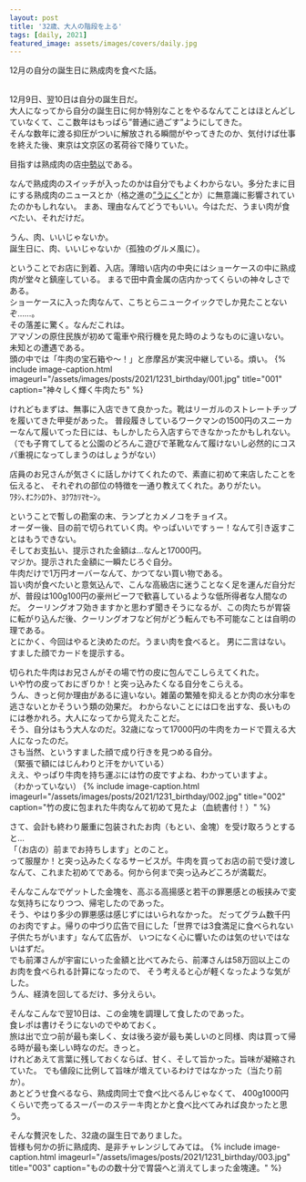 ```yaml
---
layout: post
title: '32歳、大人の階段を上る'
tags: [daily, 2021]
featured_image: assets/images/covers/daily.jpg
---
```


12月の自分の誕生日に熟成肉を食べた話。
<br>
<br>

12月9日、翌10日は自分の誕生日だ。
<br>
大人になってから自分の誕生日に何か特別なことをやるなんてことはほとんどしていなくて、ここ数年はもっぱら”普通に過ごす”ようにしてきた。
<br>
そんな数年に渡る抑圧がついに解放される瞬間がやってきたのか、気付けば仕事を終えた後、東京は文京区の茗荷谷で降りていた。
<br>

目指すは熟成肉の店[中勢以](https://www.naka-sei.com/)である。
<br>

なんで熟成肉のスイッチが入ったのかは自分でもよくわからない。多分たまに目にする熟成肉のニュースとか（格之進の[”うにく”](https://www.google.com/search?q=%E6%A0%BC%E4%B9%8B%E9%80%B2+%E3%81%86%E3%81%AB%E3%81%8F&tbm=isch&ved=2ahUKEwin1ovHj471AhV6UfUHHROAAVkQ2-cCegQIABAA&oq=%E6%A0%BC%E4%B9%8B%E9%80%B2+%E3%81%86%E3%81%AB%E3%81%8F&gs_lcp=CgNpbWcQAzIECAAQGFDiCFjiCGCgCmgAcAB4AIABSogBiAGSAQEymAEAoAEBqgELZ3dzLXdpei1pbWfAAQE&sclient=img&ei=kALPYafOJPqi1e8Pk4CGyAU&bih=937&biw=1920&rlz=1C1AGAK_jaJP975JP980)とか）に無意識に影響されていたのかもしれない。
まあ、理由なんてどうでもいい。今はただ、うまい肉が食べたい、それだけだ。
<br>

うん、肉、いいじゃないか。
<br>
誕生日に、肉、いいじゃないか（孤独のグルメ風に）。
<br>

ということでお店に到着、入店。薄暗い店内の中央にはショーケースの中に熟成肉が堂々と鎮座している。
まるで田中貴金属の店内かってくらいの神々しさである。
<br>
ショーケースに入った肉なんて、こちとらニュークイックでしか見たことないぞ……。
<br>
その落差に驚く。なんだこれは。
<br>
アマゾンの原住民族が初めて電車や飛行機を見た時のようなものに違いない。
<br>
未知との遭遇である。
<br>
頭の中では「牛肉の宝石箱や～！」と彦摩呂が実況中継している。煩い。
{% include image-caption.html imageurl="/assets/images/posts/2021/1231_birthday/001.jpg" title="001" caption="神々しく輝く牛肉たち" %}
<br>

けれどもまずは、無事に入店できて良かった。靴はリーガルのストレートチップを履いてきた甲斐があった。
普段履きしているワークマンの1500円のスニーカーなんて履いてった日には、もしかしたら入店すらできなかったかもしれない。
（でも子育てしてると公園のどろんこ遊びで革靴なんて履けないし必然的にコスパ重視になってしまうのはしょうがない）
<br>

店員のお兄さんが気さくに話しかけてくれたので、素直に初めて来店したことを伝えると、
それぞれの部位の特徴を一通り教えてくれた。ありがたい。
<br>
ﾜﾀｼ､ｵﾆｸｼﾛｳﾄ、ﾖｸﾜｶﾘﾏｾｰﾝ。
<br>

ということで暫しの勘案の末、ランプとカメノコをチョイス。
<br>
オーダー後、目の前で切られていく肉。やっぱいいですぅー！なんて引き返すことはもうできない。
<br>
そしてお支払い、提示された金額は…なんと17000円。
<br>
マジか。提示された金額に一瞬たじろぐ自分。
<br>
牛肉だけで1万円オーバーなんて、かつてない買い物である。
<br>
旨い肉が食べたいと意気込んで、こんな高級店に迷うことなく足を運んだ自分だが、普段は100g100円の豪州ビーフで歓喜しているような低所得者な人間なのだ。
クーリングオフ効きますかと思わず聞きそうになるが、この肉たちが胃袋に転がり込んだ後、クーリングオフなど何がどう転んでも不可能なことは自明の理である。
<br>
とにかく、今回はやると決めたのだ。うまい肉を食べると。
男に二言はない。すました顔でカードを提示する。
<br>

切られた牛肉はお兄さんがその場で竹の皮に包んでこしらえてくれた。
<br>
いや竹の皮っておにぎりか！と突っ込みたくなる自分をこらえる。
<br>
うん、きっと何か理由があるに違いない。雑菌の繁殖を抑えるとか肉の水分率を逃さないとかそういう類の効果だ。
わからないことには口を出すな、長いものには巻かれろ。大人になってから覚えたことだ。
<br>
そう、自分はもう大人なのだ。32歳になって17000円の牛肉をカードで買える大人になったのだ。
<br>
さも当然、というすました顔で成り行きを見つめる自分。
<br>
（緊張で額にはじんわりと汗をかいている）
<br>
ええ、やっぱり牛肉を持ち運ぶには竹の皮ですよね、わかっていますよ。
<br>
（わかっていない）
{% include image-caption.html imageurl="/assets/images/posts/2021/1231_birthday/002.jpg" title="002" caption="竹の皮に包まれた牛肉なんて初めて見たよ（血統書付！）" %}
<br>

さて、会計も終わり厳重に包装されたお肉（もとい、金塊）を受け取ろうとすると…
<br>
「（お店の）前までお持ちします」とのこと。
<br>
って服屋か！と突っ込みたくなるサービスが。牛肉を買ってお店の前で受け渡しなんて、これまた初めてである。何から何まで突っ込みどころが満載だ。
<br>

そんなこんなでゲットした金塊を、高ぶる高揚感と若干の罪悪感との板挟みで変な気持ちになりつつ、帰宅したのであった。
<br>
そう、やはり多少の罪悪感は感じずにはいられなかった。
だってグラム数千円のお肉ですよ。帰りの中づり広告で目にした「世界では3食満足に食べられない子供たちがいます」なんて広告が、
いつになく心に響いたのは気のせいではないはずだ。
<br>
でも前澤さんが宇宙にいった金額と比べてみたら、前澤さんは58万回以上このお肉を食べられる計算になったので、
そう考えると心が軽くなったような気がした。
<br>
うん、経済を回してるだけ、多分えらい。
<br>

そんなこんなで翌10日は、この金塊を調理して食したのであった。
<br>
食レポは書けそうにないのでやめておく。
<br>
旅は出で立つ前が最も楽しく、女は後ろ姿が最も美しいのと同様、肉は買って帰る時が最も楽しい時なのだ。きっと。
<br>
けれどあえて言葉に残しておくならば、甘く、そして旨かった。旨味が凝縮されていた。
でも値段に比例して旨味が増えているわけではなかった（当たり前か）。
<br>
あとどうせ食べるなら、熟成肉同士で食べ比べるんじゃなくて、
400g1000円くらいで売ってるスーパーのステーキ肉とかと食べ比べてみれば良かったと思う。
<br>

そんな贅沢をした、32歳の誕生日でありました。
<br>
皆様も何かの折に熟成肉、是非チャレンジしてみては。
{% include image-caption.html imageurl="/assets/images/posts/2021/1231_birthday/003.jpg" title="003" caption="ものの数十分で胃袋へと消えてしまった金塊達。" %}
<br>
<br>
<br>

